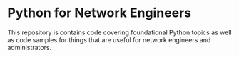 # Python for Network Engineers   
This repository is contains code covering foundational Python topics as well as code samples for things that are useful for network engineers and administrators.

